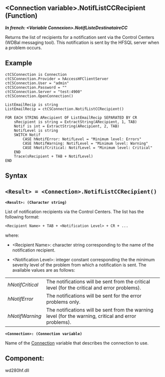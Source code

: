 


## &lt;Connection variable&gt;.NotifListCCRecipient (Function)

***In french: &lt;Variable Connexion&gt;.NotifListeDestinataireCC***



<a name="XUse"></a>
<a name="Use"></a>
<a name="description"></a>
Returns the list of recipients for a notification sent via the Control Centers (WDBal messaging tool). This notification is sent by the HFSQL server when a problem occurs. 

<a name="Example1"></a>
<a name="sample_code"></a>

## Example


```wl
ctCSConnection is Connection
ctCSConnection.Provider = hAccessHFClientServer
ctCSConnection.User = "admin"
ctCSConnection.Password = ""
ctCSConnection.Server = "test:4900"
ctCSConnection.OpenConnection()

ListEmailRecip is string
ListEmailRecip = ctCSConnection.NotifListCCRecipient()

FOR EACH STRING ARecipient OF ListEmailRecip SEPARATED BY CR
	sRecipient is string = ExtractString(ARecipient, 1, TAB)
	Notif is int = ExtractString(ARecipient, 2, TAB)
	NotifLevel is string
	SWITCH Notif
		CASE hNotifError: NotifLevel = "Minimum level: Errors"
		CASE hNotifWarning: NotifLevel = "Minimum level: Warning"
		CASE hNotifCritical: NotifLevel = "Minimum level: Critical"			
	END
	Trace(sRecipient + TAB + NotifLevel)
END
```

<a name="XSYNTAX"></a>

## Syntax
<a name="SYNTAX1"></a>

`<Result> = <Connection>.NotifListCCRecipient()`
---

**`<Result>: (Character string)`**

List of notification recipients via the Control Centers. The list has the following format: 

```txt
<Recipient Name> + TAB + <Notification Level> + CR + ...
```
where: 

- &lt;Recipient Name&gt;: character string corresponding to the name of the notification recipient. 

- &lt;Notification Level&gt;: integer constant corresponding the the minimum severity level of the problem from which a notification is sent. The available values are as follows: 
	


|   |   |
| --- | --- |
| *hNotifCritical* | The notifications will be sent from the critical level (for the critical and error problems). |
| *hNotifError* | The notifications will be sent for the error problems only. |
| *hNotifWarning* | The notifications will be sent from the warning level (for the warning, critical and error problems). |






**`<Connection>: (Connection variable)`**

Name of the [Connection](../WDLang4/1514073.md) variable that describes the connection to use.



<a name="XComponent"></a>

## Component:
wd280hf.dll
